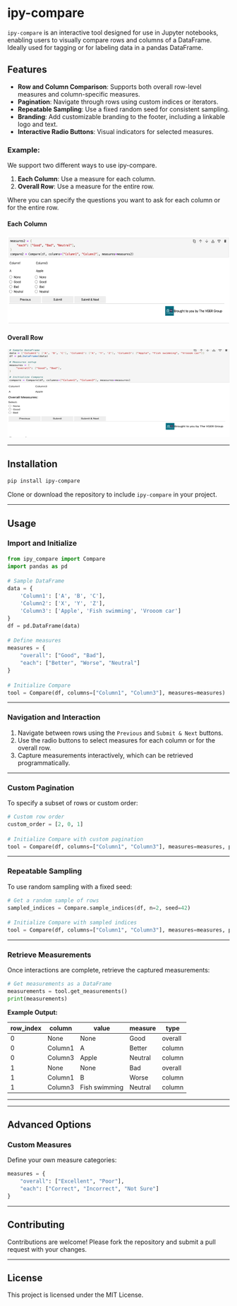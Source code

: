 # ipy-compare

`ipy-compare` is an interactive tool designed for use in Jupyter notebooks, enabling users to visually compare rows and columns of a DataFrame. 
Ideally used for tagging or for labeling data in a pandas DataFrame.

## Features
- **Row and Column Comparison**: Supports both overall row-level measures and column-specific measures.
- **Pagination**: Navigate through rows using custom indices or iterators.
- **Repeatable Sampling**: Use a fixed random seed for consistent sampling.
- **Branding**: Add customizable branding to the footer, including a linkable logo and text.
- **Interactive Radio Buttons**: Visual indicators for selected measures.

### Example:
We support two different ways to use ipy-compare.

1. **Each Column**: Use a measure for each column.
2. **Overall Row**: Use a measure for the entire row.

Where you can specify the questions you want to ask for each column or for the entire row.

#### Each Column
<img src="https://github.com/thevgergroup/ipy-compare/blob/main/docs/assets/each-ipy-compare.png?raw=true" alt="Each Column" width="700" height="200">

#### Overall Row
<img src="https://github.com/thevgergroup/ipy-compare/blob/main/docs/assets/overall-ipy-compare.png?raw=true" alt="Overall Row" width="700" height="200">

---

## Installation

```bash
pip install ipy-compare
```

Clone or download the repository to include `ipy-compare` in your project.

---

## Usage

### Import and Initialize

```python
from ipy_compare import Compare
import pandas as pd

# Sample DataFrame
data = {
    'Column1': ['A', 'B', 'C'],
    'Column2': ['X', 'Y', 'Z'],
    'Column3': ['Apple', 'Fish swimming', 'Vrooom car']
}
df = pd.DataFrame(data)

# Define measures
measures = {
    "overall": ["Good", "Bad"],
    "each": ["Better", "Worse", "Neutral"]
}

# Initialize Compare
tool = Compare(df, columns=["Column1", "Column3"], measures=measures)
```

---

### Navigation and Interaction
1. Navigate between rows using the `Previous` and `Submit & Next` buttons.
2. Use the radio buttons to select measures for each column or for the overall row.
3. Capture measurements interactively, which can be retrieved programmatically.

---

### Custom Pagination
To specify a subset of rows or custom order:

```python
# Custom row order
custom_order = [2, 0, 1]

# Initialize Compare with custom pagination
tool = Compare(df, columns=["Column1", "Column3"], measures=measures, pagination=custom_order)
```

---

### Repeatable Sampling
To use random sampling with a fixed seed:

```python
# Get a random sample of rows
sampled_indices = Compare.sample_indices(df, n=2, seed=42)

# Initialize Compare with sampled indices
tool = Compare(df, columns=["Column1", "Column3"], measures=measures, pagination=sampled_indices)
```

---

### Retrieve Measurements
Once interactions are complete, retrieve the captured measurements:

```python
# Get measurements as a DataFrame
measurements = tool.get_measurements()
print(measurements)
```

**Example Output:**

| row_index | column   | value          | measure   | type    |
|-----------|----------|----------------|-----------|---------|
| 0         | None     | None           | Good      | overall |
| 0         | Column1  | A              | Better    | column  |
| 0         | Column3  | Apple          | Neutral   | column  |
| 1         | None     | None           | Bad       | overall |
| 1         | Column1  | B              | Worse     | column  |
| 1         | Column3  | Fish swimming  | Neutral   | column  |

---


---

## Advanced Options

### Custom Measures
Define your own measure categories:

```python
measures = {
    "overall": ["Excellent", "Poor"],
    "each": ["Correct", "Incorrect", "Not Sure"]
}
```

---

## Contributing
Contributions are welcome! Please fork the repository and submit a pull request with your changes.

---

## License
This project is licensed under the MIT License.

